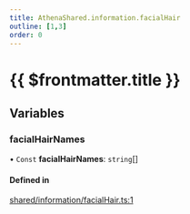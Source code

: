 ```yaml
---
title: AthenaShared.information.facialHair
outline: [1,3]
order: 0
---
```


# {{ $frontmatter.title }}


## Variables

### facialHairNames

• `Const` **facialHairNames**: `string`[]

#### Defined in

[shared/information/facialHair.ts:1](https://github.com/Stuyk/altv-athena/blob/bc77fba/src/core/shared/information/facialHair.ts#L1)
